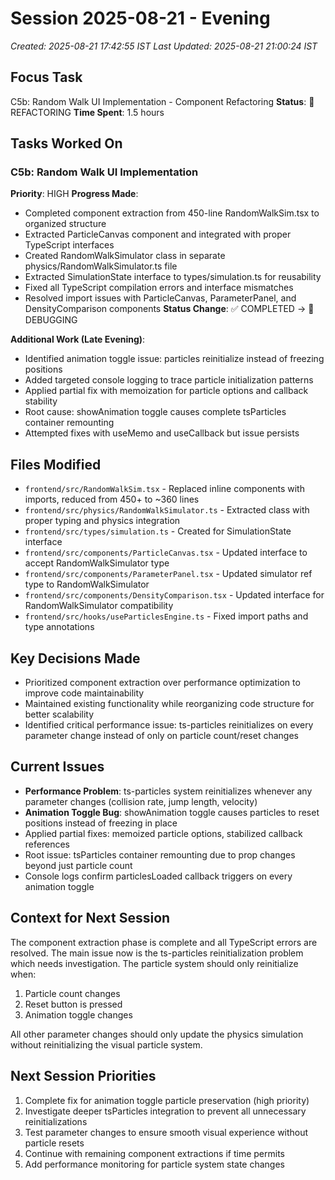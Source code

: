 # Session 2025-08-21 - Evening

_Created: 2025-08-21 17:42:55 IST_
_Last Updated: 2025-08-21 21:00:24 IST_

## Focus Task

C5b: Random Walk UI Implementation - Component Refactoring
**Status**: 🔄 REFACTORING
**Time Spent**: 1.5 hours

## Tasks Worked On

### C5b: Random Walk UI Implementation

**Priority**: HIGH
**Progress Made**:

- Completed component extraction from 450-line RandomWalkSim.tsx to organized structure
- Extracted ParticleCanvas component and integrated with proper TypeScript interfaces
- Created RandomWalkSimulator class in separate physics/RandomWalkSimulator.ts file
- Extracted SimulationState interface to types/simulation.ts for reusability
- Fixed all TypeScript compilation errors and interface mismatches
- Resolved import issues with ParticleCanvas, ParameterPanel, and DensityComparison components
  **Status Change**: ✅ COMPLETED → 🔄 DEBUGGING

**Additional Work (Late Evening)**:

- Identified animation toggle issue: particles reinitialize instead of freezing positions
- Added targeted console logging to trace particle initialization patterns
- Applied partial fix with memoization for particle options and callback stability
- Root cause: showAnimation toggle causes complete tsParticles container remounting
- Attempted fixes with useMemo and useCallback but issue persists

## Files Modified

- `frontend/src/RandomWalkSim.tsx` - Replaced inline components with imports, reduced from 450+ to ~360 lines
- `frontend/src/physics/RandomWalkSimulator.ts` - Extracted class with proper typing and physics integration
- `frontend/src/types/simulation.ts` - Created for SimulationState interface
- `frontend/src/components/ParticleCanvas.tsx` - Updated interface to accept RandomWalkSimulator type
- `frontend/src/components/ParameterPanel.tsx` - Updated simulator ref type to RandomWalkSimulator
- `frontend/src/components/DensityComparison.tsx` - Updated interface for RandomWalkSimulator compatibility
- `frontend/src/hooks/useParticlesEngine.ts` - Fixed import paths and type annotations

## Key Decisions Made

- Prioritized component extraction over performance optimization to improve code maintainability
- Maintained existing functionality while reorganizing code structure for better scalability
- Identified critical performance issue: ts-particles reinitializes on every parameter change instead of only on particle count/reset changes

## Current Issues

- **Performance Problem**: ts-particles system reinitializes whenever any parameter changes (collision rate, jump length, velocity)
- **Animation Toggle Bug**: showAnimation toggle causes particles to reset positions instead of freezing in place
- Applied partial fixes: memoized particle options, stabilized callback references
- Root issue: tsParticles container remounting due to prop changes beyond just particle count
- Console logs confirm particlesLoaded callback triggers on every animation toggle

## Context for Next Session

The component extraction phase is complete and all TypeScript errors are resolved. The main issue now is the ts-particles reinitialization problem which needs investigation. The particle system should only reinitialize when:

1. Particle count changes
2. Reset button is pressed
3. Animation toggle changes

All other parameter changes should only update the physics simulation without reinitializing the visual particle system.

## Next Session Priorities

1. Complete fix for animation toggle particle preservation (high priority)
2. Investigate deeper tsParticles integration to prevent all unnecessary reinitializations
3. Test parameter changes to ensure smooth visual experience without particle resets
4. Continue with remaining component extractions if time permits
5. Add performance monitoring for particle system state changes
